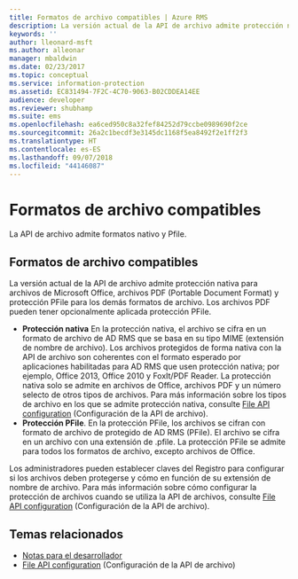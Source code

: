 ```yaml
---
title: Formatos de archivo compatibles | Azure RMS
description: La versión actual de la API de archivo admite protección nativa para archivos de MS Office, PDF y protección PFile para los demás formatos de archivo.
keywords: ''
author: lleonard-msft
ms.author: alleonar
manager: mbaldwin
ms.date: 02/23/2017
ms.topic: conceptual
ms.service: information-protection
ms.assetid: EC831494-7F2C-4C70-9063-B02CDDEA14EE
audience: developer
ms.reviewer: shubhamp
ms.suite: ems
ms.openlocfilehash: ea6ced950c8a32fef84252d79ccbe0989690f2ce
ms.sourcegitcommit: 26a2c1becdf3e3145dc1168f5ea8492f2e1ff2f3
ms.translationtype: HT
ms.contentlocale: es-ES
ms.lasthandoff: 09/07/2018
ms.locfileid: "44146087"
---
```

# <a name="supported-file-formats"></a>Formatos de archivo compatibles

La API de archivo admite formatos nativo y Pfile.

## <a name="supported-file-formats"></a>Formatos de archivo compatibles

La versión actual de la API de archivo admite protección nativa para archivos de Microsoft Office, archivos PDF (Portable Document Format) y protección PFile para los demás formatos de archivo. Los archivos PDF pueden tener opcionalmente aplicada protección PFile.

-   **Protección nativa** En la protección nativa, el archivo se cifra en un formato de archivo de AD RMS que se basa en su tipo MIME (extensión de nombre de archivo). Los archivos protegidos de forma nativa con la API de archivo son coherentes con el formato esperado por aplicaciones habilitadas para AD RMS que usen protección nativa; por ejemplo, Office 2013, Office 2010 y FoxIt/PDF Reader. La protección nativa solo se admite en archivos de Office, archivos PDF y un número selecto de otros tipos de archivos. Para más información sobre los tipos de archivo en los que se admite protección nativa, consulte [File API configuration](file-api-configuration.md) (Configuración de la API de archivo).
-   **Protección PFile**. En la protección PFile, los archivos se cifran con formato de archivo de protegido de AD RMS (PFile). El archivo se cifra en un archivo con una extensión de .pfile. La protección PFile se admite para todos los formatos de archivo, excepto archivos de Office.

Los administradores pueden establecer claves del Registro para configurar si los archivos deben protegerse y cómo en función de su extensión de nombre de archivo. Para más información sobre cómo configurar la protección de archivos cuando se utiliza la API de archivos, consulte [File API configuration](file-api-configuration.md) (Configuración de la API de archivo).

## <a name="related-topics"></a>Temas relacionados

* [Notas para el desarrollador](developer-notes.md)
* [File API configuration](file-api-configuration.md) (Configuración de la API de archivo)
 